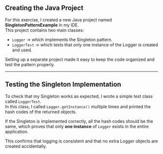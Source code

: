 ## Creating the Java Project

For this exercise, I created a new Java project named **SingletonPatternExample** in my IDE.  
This project contains two main classes:
- `Logger` → which implements the Singleton pattern.
- `LoggerTest` → which tests that only one instance of the Logger is created and used.

Setting up a separate project made it easy to keep the code organized and test the pattern properly.

---

## Testing the Singleton Implementation

To check that my Singleton works as expected, I wrote a simple test class called `LoggerTest`.  
In this class, I called `Logger.getInstance()` multiple times and printed the hash codes of the returned objects.

If the Singleton is implemented correctly, all the hash codes should be the same, which proves that only **one instance** of `Logger` exists in the entire application.

This confirms that logging is consistent and that no extra Logger objects are created accidentally.
